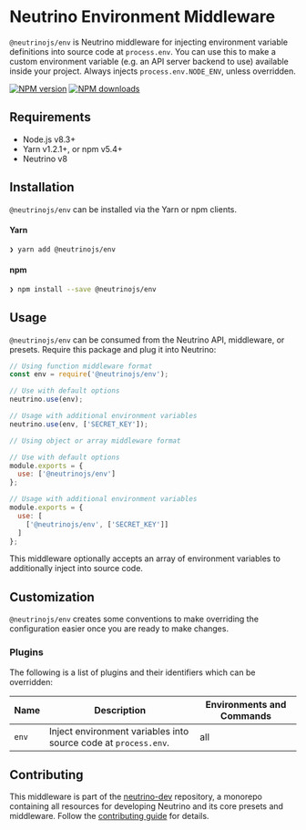 # Neutrino Environment Middleware

`@neutrinojs/env` is Neutrino middleware for injecting environment variable definitions into
source code at `process.env`. You can use this to make a custom environment variable (e.g. an API server backend to
use) available inside your project. Always injects `process.env.NODE_ENV`, unless overridden.

[![NPM version][npm-image]][npm-url]
[![NPM downloads][npm-downloads]][npm-url]

## Requirements

- Node.js v8.3+
- Yarn v1.2.1+, or npm v5.4+
- Neutrino v8

## Installation

`@neutrinojs/env` can be installed via the Yarn or npm clients.

#### Yarn

```bash
❯ yarn add @neutrinojs/env
```

#### npm

```bash
❯ npm install --save @neutrinojs/env
```

## Usage

`@neutrinojs/env` can be consumed from the Neutrino API, middleware, or presets. Require this package
and plug it into Neutrino:

```js
// Using function middleware format
const env = require('@neutrinojs/env');

// Use with default options
neutrino.use(env);

// Usage with additional environment variables
neutrino.use(env, ['SECRET_KEY']);
```

```js
// Using object or array middleware format

// Use with default options
module.exports = {
  use: ['@neutrinojs/env']
};

// Usage with additional environment variables
module.exports = {
  use: [
    ['@neutrinojs/env', ['SECRET_KEY']]
  ]
};
```

This middleware optionally accepts an array of environment variables to additionally inject into source code.

## Customization

`@neutrinojs/env` creates some conventions to make overriding the configuration easier once you are ready to
make changes.

### Plugins

The following is a list of plugins and their identifiers which can be overridden:

| Name | Description | Environments and Commands |
| --- | --- | --- |
| `env` | Inject environment variables into source code at `process.env`. | all |

## Contributing

This middleware is part of the [neutrino-dev](https://github.com/mozilla-neutrino/neutrino-dev) repository, a monorepo
containing all resources for developing Neutrino and its core presets and middleware. Follow the
[contributing guide](https://neutrinojs.org/contributing/) for details.

[npm-image]: https://img.shields.io/npm/v/@neutrinojs/env.svg
[npm-downloads]: https://img.shields.io/npm/dt/@neutrinojs/env.svg
[npm-url]: https://www.npmjs.com/package/@neutrinojs/env
